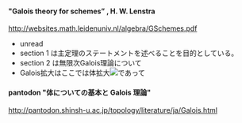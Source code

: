 #### "Galois theory for schemes” , H. W. Lenstra
http://websites.math.leidenuniv.nl/algebra/GSchemes.pdf

- unread 
- section 1 は主定理のステートメントを述べることを目的としている。
- section 2 は無限次Galois理論について
- Galois拡大はここでは体拡大<img src="https://latex.codecogs.com/gif.latex?\inline&space;K\subset&space;L" />であって

#### pantodon "体についての基本と Galois 理論"
http://pantodon.shinsh-u.ac.jp/topology/literature/ja/Galois.html
